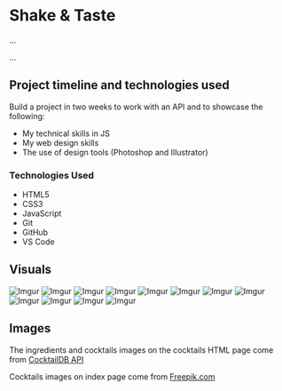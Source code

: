 # Shake & Taste
...


...


## Project timeline and technologies used

Build a project in two weeks to work with an API and to showcase the following:
* My technical skills in JS
* My web design skills
* The use of design tools (Photoshop and Illustrator)

### Technologies Used

* HTML5
* CSS3
* JavaScript
* Git
* GitHub
* VS Code


## Visuals

![Imgur](https://tinyurl.com/mr2jc6a9)
![Imgur](https://tinyurl.com/eynrsw4c)
![Imgur](https://tinyurl.com/4hker7fj)
![Imgur](https://tinyurl.com/467weyj4)
![Imgur](https://tinyurl.com/bpstjhzz)
![Imgur](https://tinyurl.com/529b7ceh)
![Imgur](https://tinyurl.com/2ve2p2ya)
![Imgur](https://tinyurl.com/y4bhch3x)
![Imgur](https://tinyurl.com/bdfksn95)
![Imgur](https://tinyurl.com/4tkjm5u5)
![Imgur](https://tinyurl.com/44jxxde4)
![Imgur](https://tinyurl.com/yc3mmwa8)



## Images

The ingredients and cocktails images on the cocktails HTML page come from  <a href="https://www.thecocktaildb.com/api.php" target="_blank">CocktailDB API</a>

Cocktails images on index page come from <a href="https://www.freepik.com" target="_blank">Freepik.com</a>
